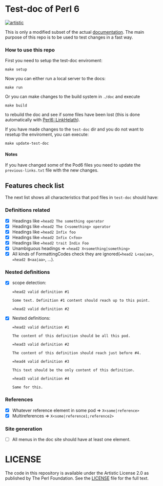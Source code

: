 # Test-doc of Perl 6

[![artistic](https://img.shields.io/badge/license-Artistic%202.0-blue.svg?style=flat)](https://opensource.org/licenses/Artistic-2.0)

This is only a modified subset of the actual [documentation](https://github.com/perl6/doc).
The main purpose of this repo is to be used to test changes in a fast way.

### How to use this repo

First you need to setup the test-doc enviroment:

```
make setup
```

Now you can either run a local server to the docs:

```
make run
```

Or you can make changes to the build system in `./doc` and execute

```
make build
```

to rebuild the doc and see if some files have been lost (this is done automatically
with [Perl6::LinkHelath](https://github.com/antoniogamiz/Perl6-LinkHealth)).

If you have made changes to the `test-doc` dir and you do not want to resetup the enviroment, you can execute:

```
make update-test-doc
```

#### Notes

If you have changed some of the Pod6 files you need to update the `previous-links.txt` file
with the new changes.

## Features check list

The next list shows all characteristics that pod files in `test-doc` should have:

### Definitions related

- [x] Headings like `=head2 The something operator`
- [x] Headings like `=head2 The C<something> operator`
- [x] Headings like `=head2 Infix foo`
- [x] Headings like `=head2 Infix C<foo>`
- [x] Headings like `=head2 trait Indix Foo`
- [x] Unambiguous headings => `=head2 X<something|something>`
- [x] All kinds of FormattingCodes check they are ignored(`=head2 L<aa|aa>`, `=head2 B<aa|aa>`, ...).

### Nested definitions

- [x] scope detection:

  ```
  =head2 valid definition #1

  Some text. Definition #1 content should reach up to this point.

  =head2 valid definition #2
  ```

- [x] Nested definitions:

  ```
  =head2 valid definition #1

  The content of this definition should be all this pod.

  =head3 valid definition #2

  The content of this definition should reach just before #4.

  =head4 valid definition #3

  This text should be the only content of this definition.

  =head3 valid definition #4

  Same for this.

  ```

### References

- [x] Whatever reference element in some pod => `X<some|reference>`
- [x] Multireferences => `X<some|reference1;reference2>`

### Site generation

- [ ] All menus in the doc site should have at least one element.

# LICENSE

The code in this repository is available under the Artistic License 2.0
as published by The Perl Foundation. See the [LICENSE](LICENSE) file for the full
text.

```

```
